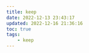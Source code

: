 ```yaml
---
title: keep
date: 2022-12-13 23:43:17
updated: 2022-12-16 21:36:16
toc: true
tags: 
    - keep
---
```

